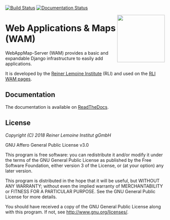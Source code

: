 [![Build Status](https://travis-ci.com/rl-institut/WAM.svg?branch=master)](https://travis-ci.com/rl-institut/WAM)
[![Documentation Status](https://readthedocs.org/projects/wam/badge/?version=latest)](https://wam.readthedocs.io/en/latest/?badge=latest)

<img align="right" width="150" src="https://github.com/rl-institut/WAM/blob/master/static/img/rli_logo.png">

# Web Applications & Maps (WAM)

WebAppMap-Server (WAM) provides a basic and expandable Django infrastructure to
easily add applications.

It is developed by the [Reiner Lemoine Institute](https://reiner-lemoine-institut.de/)
(RLI) and used on the [RLI WAM pages](https://wam.rl-institut.de/).

## Documentation

The documentation is available on [ReadTheDocs](https://wam.readthedocs.io).

## License

*Copyright (C) 2018 Reiner Lemoine Institut gGmbH*

GNU Affero General Public License v3.0

This program is free software: you can redistribute it and/or modify
it under the terms of the GNU General Public License as published by
the Free Software Foundation, either version 3 of the License, or
(at your option) any later version.

This program is distributed in the hope that it will be useful,
but WITHOUT ANY WARRANTY; without even the implied warranty of
MERCHANTABILITY or FITNESS FOR A PARTICULAR PURPOSE.  See the
GNU General Public License for more details.

You should have received a copy of the GNU General Public License
along with this program.  If not, see <http://www.gnu.org/licenses/>.
